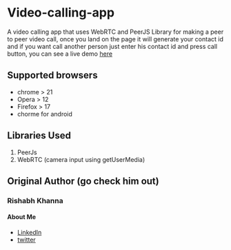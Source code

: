 # Video-calling-app
A video calling app that uses WebRTC and PeerJS Library for making a peer to peer video call, once you land on the page it will generate your contact id and if you want call another person just enter his contact id and press call button, you can see a live demo [here](https://peercallkhanna.herokuapp.com)

## Supported browsers
* chrome > 21
* Opera  > 12
* Firefox > 17 
* chorme for android

## Libraries Used
1. PeerJs
2. WebRTC (camera input using getUserMedia)

## Original Author (go check him out)
### Rishabh Khanna
#### About Me
* [LinkedIn](https://in.linkedin.com/in/rishabh-khanna-670bb0127)
* [twitter](https://twitter.com/Rishabh_K127)
